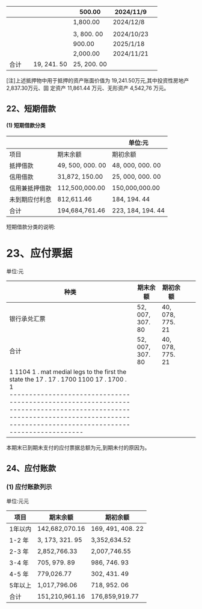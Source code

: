 |    |  |             | 500.00      | 2024/11/9  |  |
|----|--|-------------|-------------|------------|--|
|    |  |             | 1,800.00    | 2024/12/8  |  |
|    |  |             |             |            |  |
|    |  |             | 3, 800. 00  | 2024/10/23 |  |
|    |  |             | 900.00      | 2025/1/18  |  |
|    |  |             | 2,000.00    | 2024/11/21 |  |
| 合计 |  | 19, 241. 50 | 25, 200. 00 |            |  |

[注]上述抵押物中用于抵押的资产账面价值为 19,241.50万元,其中投资性房地产 2,837.30万元、固 定资产 11,861.44 万元、无形资产 4,542,76 万元。

## 22、短期借款

#### (1) 短期借款分类

|         |                  | 单位:元              |
|---------|------------------|-------------------|
| 项目      | 期末余额             | 期初余额              |
| 抵押借款    | 49, 500, 000. 00 | 48, 000, 000. 00  |
| 信用借款    | 31,872, 150.00   | 25, 000, 000. 00  |
| 信用兼抵押借款 | 112,500,000.00   | 150,000,000.00    |
| 未到期应付利息 | 812,611.46       | 184, 194. 44      |
| 合计      | 194,684,761.46   | 223, 184, 194. 44 |

短期借款分类的说明:

# 23、应付票据

单位:元

| 种类                                                                                                                                                                                                                                                                        | 期末余额             | 期初余额             |  |  |
|---------------------------------------------------------------------------------------------------------------------------------------------------------------------------------------------------------------------------------------------------------------------------|------------------|------------------|--|--|
| 银行承兑汇票                                                                                                                                                                                                                                                                    | 52, 007, 307. 80 | 40, 078, 775. 21 |  |  |
| 合计                                                                                                                                                                                                                                                                        | 52, 007, 307. 80 | 40, 078, 775. 21 |  |  |
| 1 1104 1 . mat medial legs to the first the state the 17 . 17 . 1700 1100 17 . 1700 . 1<br>------------------------------------------------------------------------------------------------------------------------------------------------------------------------------ |                  |                  |  |  |

本期末已到期未支付的应付票据总额为元,到期未付的原因为。

## 24、应付账款

### (1) 应付账款列示

单位:元元

| 项目    | 期末余额            | 期初余额              |
|-------|-----------------|-------------------|
| 1年以内  | 142,682,070.16  | 169, 491, 408. 22 |
| 1-2 年 | 3, 173, 321. 95 | 3,352,634.52      |
| 2-3 年 | 2,852,766.33    | 2,007,746.55      |
| 3-4 年 | 705, 979. 89    | 986, 746. 93      |
| 4-5 年 | 779,026.77      | 302, 431. 49      |
| 5年以上  | 1,017,796.06    | 718, 952. 06      |
| 合计    | 151,210,961.16  | 176,859,919.77    |